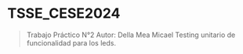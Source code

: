 # TSSE_CESE2024
> Trabajo Práctico N°2
> Autor: Della Mea Micael
> Testing unitario de funcionalidad para los leds.
